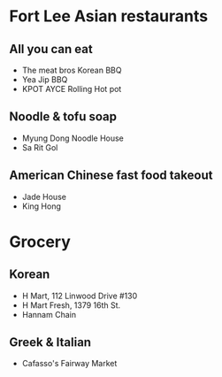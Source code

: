 # Fort Lee Asian restaurants

## All you can eat

- The meat bros Korean BBQ
- Yea Jip BBQ
- KPOT AYCE Rolling Hot pot

## Noodle & tofu soap

- Myung Dong Noodle House
- Sa Rit Gol

## American Chinese fast food takeout

- Jade House
- King Hong

# Grocery

## Korean

- H Mart, 112 Linwood Drive #130
- H Mart Fresh, 1379 16th St.
- Hannam Chain

## Greek & Italian

- Cafasso's Fairway Market